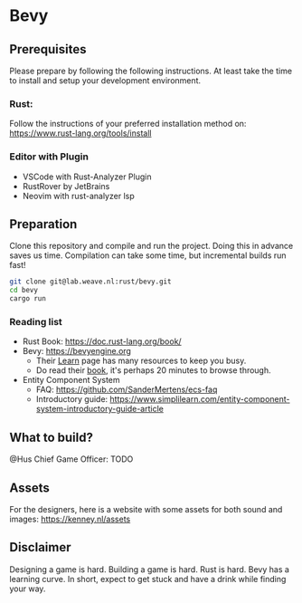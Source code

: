 # Bevy

## Prerequisites

Please prepare by following the following instructions. At least take the time to install and setup your development environment.

### Rust:

Follow the instructions of your preferred installation method on: https://www.rust-lang.org/tools/install

### Editor with Plugin

- VSCode with Rust-Analyzer Plugin
- RustRover by JetBrains
- Neovim with rust-analyzer lsp

## Preparation

Clone this repository and compile and run the project. Doing this in advance saves us time. Compilation can take some time, but incremental builds run fast! 

```sh
git clone git@lab.weave.nl:rust/bevy.git
cd bevy
cargo run
```

### Reading list

- Rust Book: https://doc.rust-lang.org/book/
- Bevy: https://bevyengine.org
    - Their [Learn](https://bevyengine.org/learn/) page has many resources to keep you busy.
    - Do read their [book](https://bevyengine.org/learn/book/introduction/), it's perhaps 20 minutes to browse through.
- Entity Component System
    - FAQ: https://github.com/SanderMertens/ecs-faq
    - Introductory guide: https://www.simplilearn.com/entity-component-system-introductory-guide-article

## What to build?

@Hus Chief Game Officer: TODO

## Assets

For the designers, here is a website with some assets for both sound and images: https://kenney.nl/assets

## Disclaimer

Designing a game is hard. Building a game is hard. Rust is hard. Bevy has a learning curve. In short, expect to get stuck and have a drink while finding your way.
